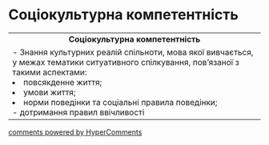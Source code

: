 <div id="hypercomments_widget" class="js-hypercomments-widget invisible"></div>

# Соціокультурна компетентність

<table>
  <tr>
    <td align="center"><b>Соціокультурна компетентність</b></td>
  </tr>
<td style="vertical-align:top !important;">
- Знання культурних реалій спільноти, мова якої вивчається, у межах тематики ситуативного спілкування, пов’язаної з такими аспектами:  
<li>повсякденне життя;</li>
<li>умови життя;</li>
<li>норми поведінки та соціальні правила поведінки;</li>
- дотримання правил ввічливості
</td>
</table>

<div class="js-hypercomments-container">
    <a href="http://hypercomments.com" class="hc-link" title="comments widget">comments powered by HyperComments</a>
</div>